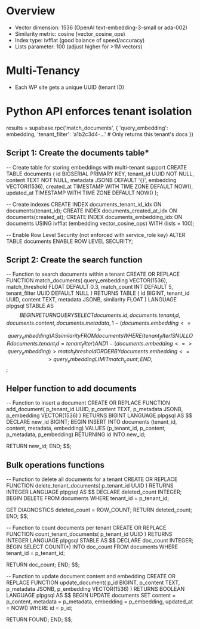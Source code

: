 # Overview
- Vector dimension: 1536 (OpenAI text-embedding-3-small or ada-002)
- Similarity metric: cosine (vector_cosine_ops)
- Index type: ivfflat (good balance of speed/accuracy)
- Lists parameter: 100 (adjust higher for >1M vectors)

# Multi-Tenancy
- Each WP site gets a unique UUID (tenant ID)

# Python API enforces tenant isolation
results = supabase.rpc('match_documents', {
    'query_embedding': embedding,
    'tenant_filter': 'a1b2c3d4-...'  # Only returns this tenant's docs
})

## Script 1: Create the documents table*
-- Create table for storing embeddings with multi-tenant support
CREATE TABLE documents (
  id BIGSERIAL PRIMARY KEY,
  tenant_id UUID NOT NULL,
  content TEXT NOT NULL,
  metadata JSONB DEFAULT '{}',
  embedding VECTOR(1536),
  created_at TIMESTAMP WITH TIME ZONE DEFAULT NOW(),
  updated_at TIMESTAMP WITH TIME ZONE DEFAULT NOW()
);

-- Create indexes
CREATE INDEX documents_tenant_id_idx ON documents(tenant_id);
CREATE INDEX documents_created_at_idx ON documents(created_at);
CREATE INDEX documents_embedding_idx ON documents 
  USING ivfflat (embedding vector_cosine_ops)
  WITH (lists = 100);

-- Enable Row Level Security (not enforced with service_role key)
ALTER TABLE documents ENABLE ROW LEVEL SECURITY;

## Script 2: Create the search function
-- Function to search documents within a tenant
CREATE OR REPLACE FUNCTION match_documents(
  query_embedding VECTOR(1536),
  match_threshold FLOAT DEFAULT 0.3,
  match_count INT DEFAULT 5,
  tenant_filter UUID DEFAULT NULL
)
RETURNS TABLE (
  id BIGINT,
  tenant_id UUID,
  content TEXT,
  metadata JSONB,
  similarity FLOAT
)
LANGUAGE plpgsql
STABLE
AS $$
BEGIN
  RETURN QUERY
  SELECT
    documents.id,
    documents.tenant_id,
    documents.content,
    documents.metadata,
    1 - (documents.embedding <=> query_embedding) AS similarity
  FROM documents
  WHERE 
    (tenant_filter IS NULL OR documents.tenant_id = tenant_filter)
    AND 1 - (documents.embedding <=> query_embedding) > match_threshold
  ORDER BY documents.embedding <=> query_embedding
  LIMIT match_count;
END;
$$;

## Helper function to add documents
-- Function to insert a document
CREATE OR REPLACE FUNCTION add_document(
  p_tenant_id UUID,
  p_content TEXT,
  p_metadata JSONB,
  p_embedding VECTOR(1536)
)
RETURNS BIGINT
LANGUAGE plpgsql
AS $$
DECLARE
  new_id BIGINT;
BEGIN
  INSERT INTO documents (tenant_id, content, metadata, embedding)
  VALUES (p_tenant_id, p_content, p_metadata, p_embedding)
  RETURNING id INTO new_id;
  
  RETURN new_id;
END;
$$;

## Bulk operations functions
-- Function to delete all documents for a tenant
CREATE OR REPLACE FUNCTION delete_tenant_documents(
  p_tenant_id UUID
)
RETURNS INTEGER
LANGUAGE plpgsql
AS $$
DECLARE
  deleted_count INTEGER;
BEGIN
  DELETE FROM documents
  WHERE tenant_id = p_tenant_id;
  
  GET DIAGNOSTICS deleted_count = ROW_COUNT;
  RETURN deleted_count;
END;
$$;

-- Function to count documents per tenant
CREATE OR REPLACE FUNCTION count_tenant_documents(
  p_tenant_id UUID
)
RETURNS INTEGER
LANGUAGE plpgsql
STABLE
AS $$
DECLARE
  doc_count INTEGER;
BEGIN
  SELECT COUNT(*) INTO doc_count
  FROM documents
  WHERE tenant_id = p_tenant_id;
  
  RETURN doc_count;
END;
$$;

-- Function to update document content and embedding
CREATE OR REPLACE FUNCTION update_document(
  p_id BIGINT,
  p_content TEXT,
  p_metadata JSONB,
  p_embedding VECTOR(1536)
)
RETURNS BOOLEAN
LANGUAGE plpgsql
AS $$
BEGIN
  UPDATE documents
  SET 
    content = p_content,
    metadata = p_metadata,
    embedding = p_embedding,
    updated_at = NOW()
  WHERE id = p_id;
  
  RETURN FOUND;
END;
$$;